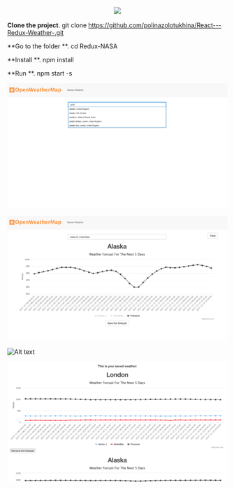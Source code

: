 <p align="center"><img src="https://cloud.githubusercontent.com/assets/3129129/22811426/bb69dc06-ef0c-11e6-8092-a0bea9060b35.png"/></p>



**Clone the project**. git clone https://github.com/polinazolotukhina/React---Redux-Weather-.git

**Go to the folder **. cd Redux-NASA

**Install **. npm install

**Run **. npm start -s



![Alt text](https://github.com/polinazolotukhina/React---Redux-Weather-/blob/master/Screen%20Shot%202017-12-08%20at%205.50.42%20PM.png?raw=true)



![Alt text](https://github.com/polinazolotukhina/React---Redux-Weather-/blob/master/Screen%20Shot%202017-12-08%20at%205.52.01%20PM.png?raw=true)


![Alt text](https://github.com/polinazolotukhina/React---Redux-Weather-/blob/master/Screen%20Shot%202017-12-08%20at%205.51.20%20PM.png.png?raw=true)




![Alt text](https://github.com/polinazolotukhina/React---Redux-Weather-/blob/master/Screen%20Shot%202017-12-08%20at%205.52.40%20PM.png?raw=true)
